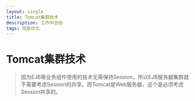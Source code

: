 ```yaml
---
layout: single
title: Tomcat集群技术
description: 工作中总结
tags: 性能优化
---
```

# Tomcat集群技术
>因为EJB等业务组件使用的技术无需保持Session，所以EJB服务器集群就不需要考虑Session的共享。而Tomcat是Web服务器，这个是必须考虑Session共享的。


